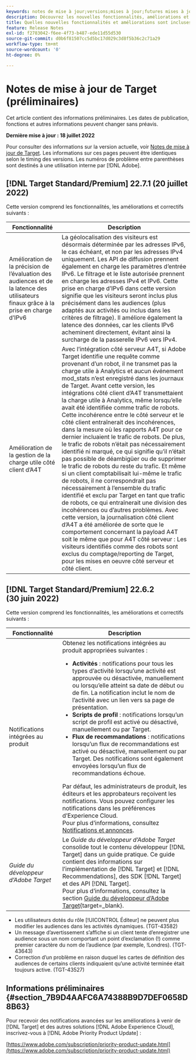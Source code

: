 ```yaml
---
keywords: notes de mise à jour;versions;mises à jour;futures mises à jour;améliorations;nouvelles fonctionnalités;correctifs;préliminaire
description: Découvrez les nouvelles fonctionnalités, améliorations et correctifs de la prochaine version d’Adobe Target, notamment les SDK, les API et les bibliothèques JavaScript.
title: Quelles nouvelles fonctionnalités et améliorations sont incluses dans la prochaine version ?
feature: Release Notes
exl-id: f2783042-f6ee-4f73-b487-ede11d55d530
source-git-commit: d0b6f81507cc5d5bc17d029c3d8f5b36c2c71a29
workflow-type: tm+mt
source-wordcount: '0'
ht-degree: 0%

---
```


# Notes de mise à jour de Target (préliminaires)

Cet article contient des informations préliminaires. Les dates de publication, fonctions et autres informations peuvent changer sans préavis.

**Dernière mise à jour : 18 juillet 2022**

Pour consulter des informations sur la version actuelle, voir [Notes de mise à jour de Target](release-notes.md). Les informations sur ces pages peuvent être identiques selon le timing des versions. Les numéros de problème entre parenthèses sont destinés à une utilisation interne par [!DNL Adobe].

## [!DNL Target Standard/Premium] 22.7.1 (20 juillet 2022)

Cette version comprend les fonctionnalités, les améliorations et correctifs suivants :

| Fonctionnalité | Description |
| --- | --- |
| Amélioration de la précision de l’évaluation des audiences et de la latence des utilisateurs finaux grâce à la prise en charge d’IPv6 | La géolocalisation des visiteurs est désormais déterminée par les adresses IPv6, le cas échéant, et non par les adresses IPv4 uniquement. Les API de diffusion prennent également en charge les paramètres d’entrée IPv6. Le filtrage et le liste autorisée prennent en charge les adresses IPv4 et IPv6. Cette prise en charge d’IPv6 dans cette version signifie que les visiteurs seront inclus plus précisément dans les audiences (plus adaptés aux activités ou inclus dans les critères de filtrage). Il améliore également la latence des données, car les clients IPv6 acheminent directement, évitant ainsi la surcharge de la passerelle IPv6 vers IPv4. |
| Amélioration de la gestion de la charge utile côté client d’A4T | Avec l’intégration côté serveur A4T, si Adobe Target identifie une requête comme provenant d’un robot, il ne transmet pas la charge utile à Analytics et aucun événement mod_stats n’est enregistré dans les journaux de Target. Avant cette version, les intégrations côté client d’A4T transmettaient la charge utile à Analytics, même lorsqu’elle avait été identifiée comme trafic de robots. Cette incohérence entre le côté serveur et le côté client entraînerait des incohérences, dans la mesure où les rapports A4T pour ce dernier incluaient le trafic de robots. De plus, le trafic de robots n’était pas nécessairement identifié ni marqué, ce qui signifie qu’il n’était pas possible de déambigüer ou de supprimer le trafic de robots du reste du trafic. Et même si un client comptabilisait lui-même le trafic de robots, il ne correspondrait pas nécessairement à l’ensemble du trafic identifié et exclu par Target en tant que trafic de robots, ce qui entraînerait une division des incohérences ou d’autres problèmes. Avec cette version, la journalisation côté client d’A4T a été améliorée de sorte que le comportement concernant la payload A4T soit le même que pour A4T côté serveur : Les visiteurs identifiés comme des robots sont exclus du comptage/reporting de Target, pour les mises en oeuvre côté serveur et côté client. |

## [!DNL Target Standard/Premium] 22.6.2 (30 juin 2022)

Cette version comprend les fonctionnalités, les améliorations et correctifs suivants :

| Fonctionnalité | Description |
| --- | ---  |
| Notifications intégrées au produit | Obtenez les notifications intégrées au produit appropriées suivantes :<ul><li>**Activités** : notifications pour tous les types d’activité lorsqu’une activité est approuvée ou désactivée, manuellement ou lorsqu’elle atteint sa date de début ou de fin. La notification inclut le nom de l’activité avec un lien vers sa page de présentation.</li><li>**Scripts de profil** : notifications lorsqu’un script de profil est activé ou désactivé, manuellement ou par Target.</li><li>**Flux de recommandations** : notifications lorsqu’un flux de recommandations est activé ou désactivé, manuellement ou par Target. Des notifications sont également envoyées lorsqu’un flux de recommandations échoue.</li></ul> Par défaut, les administrateurs de produit, les éditeurs et les approbateurs reçoivent les notifications. Vous pouvez configurer les notifications dans les préférences d’Experience Cloud.<br>Pour plus d’informations, consultez [Notifications et annonces](/help/main/c-intro/understand-the-target-ui.md#notifications-announcements). |
| *Guide du développeur d’Adobe Target* | Le *Guide du développeur d’Adobe Target* consolide tout le contenu développeur [!DNL Target] dans un guide pratique. Ce guide contient des informations sur l’implémentation de [!DNL Target] et [!DNL Recommendations], des SDK [!DNL Target] et des API [!DNL Target].<br>Pour plus d’informations, consultez la section [Guide du développeur d’Adobe Target](https://developer.adobe.com/target/){target=_blank}. |

* Les utilisateurs dotés du rôle [!UICONTROL Éditeur] ne peuvent plus modifier les audiences dans les activités dynamiques. (TGT-43582)
* Un message d’avertissement s’affiche si un client tente d’enregistrer une audience sous un nom comportant un point d’exclamation (!) comme premier caractère du nom de l’audience (par exemple, !Londres). (TGT-43643)
* Correction d’un problème en raison duquel les cartes de définition des audiences de certains clients indiquaient qu’une activité terminée était toujours active. (TGT-43527)

## Informations préliminaires {#section_7B9D4AAFC6A74388B9D7DEF0658D8B63}

Pour recevoir des notifications avancées sur les améliorations à venir de [!DNL Target] et des autres solutions [!DNL Adobe Experience Cloud], inscrivez-vous à [!DNL Adobe Priority Product Update] :

[https://www.adobe.com/subscription/priority-product-update.html](https://www.adobe.com/subscription/priority-product-update.html)
